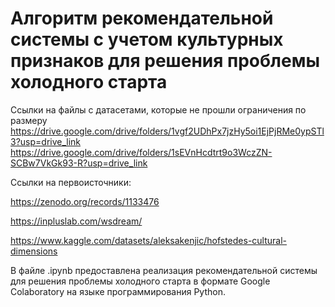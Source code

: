 # Алгоритм рекомендательной системы с учетом культурных признаков для решения проблемы холодного старта
Ссылки на файлы с датасетами, которые не прошли ограничения по размеру
https://drive.google.com/drive/folders/1vgf2UDhPx7jzHy5oi1EjPjRMe0ypSTl3?usp=drive_link
https://drive.google.com/drive/folders/1sEVnHcdtrt9o3WczZN-SCBw7VkGk93-R?usp=drive_link

Ссылки на первоисточники:

https://zenodo.org/records/1133476

https://inpluslab.com/wsdream/

https://www.kaggle.com/datasets/aleksakenjic/hofstedes-cultural-dimensions

В файле .ipynb предоставлена реализация рекомендательной системы для решения проблемы холодного старта в формате Google Colaboratory на языке программирования Python.
